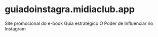 # guiadoinstagra.midiaclub.app
Site promocional do e-book Guia estratégico O Poder de Influenciar no Instagram
